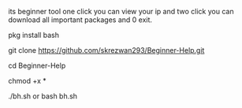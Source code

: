 its beginner tool one click you can view your ip and two click you can download all important packages and 0 exit.


pkg install bash


git clone https://github.com/skrezwan293/Beginner-Help.git


cd Beginner-Help


chmod +x *

./bh.sh      or     bash bh.sh
